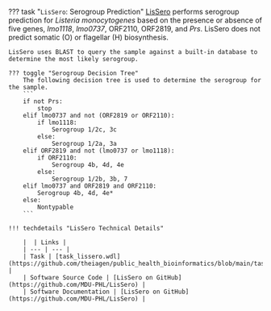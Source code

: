 ??? task "`LisSero`: Serogroup Prediction"
    [LisSero](https://github.com/MDU-PHL/LisSero) performs serogroup prediction for _Listeria monocytogenes_ based on the presence or absence of five genes, _lmo1118_, _lmo0737_, ORF2110, ORF2819, and _Prs_. LisSero does not predict somatic (O) or flagellar (H) biosynthesis.

    LisSero uses BLAST to query the sample against a built-in database to determine the most likely serogroup. 

    ??? toggle "Serogroup Decision Tree"
        The following decision tree is used to determine the serogroup for the sample.
        ```
        if not Prs:
            stop
        elif lmo0737 and not (ORF2819 or ORF2110):
            if lmo1118:
                Serogroup 1/2c, 3c
            else:
                Serogroup 1/2a, 3a
        elif ORF2819 and not (lmo0737 or lmo1118):
            if ORF2110:
                Serogroup 4b, 4d, 4e
            else:
                Serogroup 1/2b, 3b, 7
        elif lmo0737 and ORF2819 and ORF2110:
            Serogroup 4b, 4d, 4e*
        else:
            Nontypable
        ```

    !!! techdetails "LisSero Technical Details"
        
        |  | Links |
        | --- | --- |
        | Task | [task_lissero.wdl](https://github.com/theiagen/public_health_bioinformatics/blob/main/tasks/species_typing/listeria/task_lissero.wdl) |
        | Software Source Code | [LisSero on GitHub](https://github.com/MDU-PHL/LisSero) |
        | Software Documentation | [LisSero on GitHub](https://github.com/MDU-PHL/LisSero) |
